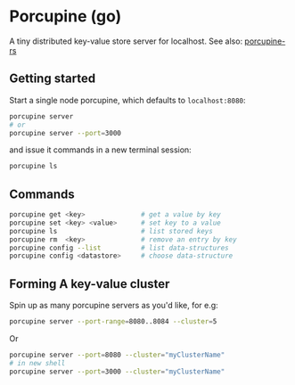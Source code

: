 # Porcupine (go)

A tiny distributed key-value store server for localhost. See also: [porcupine-rs](https://github.com/hailelagi/porcupine-rs)

## Getting started

Start a single node porcupine, which defaults to `localhost:8080`:

```zsh
porcupine server
# or
porcupine server --port=3000
```

and issue it commands in a new terminal session:

```zsh
porcupine ls
```

## Commands

```zsh
porcupine get <key>              # get a value by key
porcupine set <key> <value>      # set key to a value
porcupine ls                     # list stored keys
porcupine rm  <key>              # remove an entry by key
porcupine config --list          # list data-structures
porcupine config <datastore>     # choose data-structure 
```

## Forming A key-value cluster

Spin up as many porcupine servers as you'd like, for e.g:

```zsh
porcupine server --port-range=8080..8084 --cluster=5
```

Or

```zsh
porcupine server --port=8080 --cluster="myClusterName"
# in new shell
porcupine server --port=3000 --cluster="myClusterName"
```
